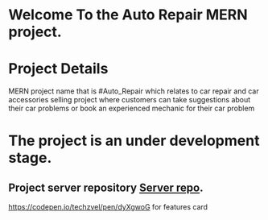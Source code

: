 # Welcome To the Auto Repair MERN project.

# Project Details
MERN project name that is #Auto_Repair which relates to car repair and car accessories selling project where customers can take suggestions about their car problems or book an experienced mechanic for their car problem

# The project is an under development stage.
## Project server repository [Server repo](https://github.com/rahat2020/Auto-repair-servers).

<!-- ## Available Scripts

In the project directory, you can run:

### `npm start`

Runs the app in the development mode.\
Open [http://localhost:3000](http://localhost:3000) to view it in the browser.

The page will reload if you make edits.\
You will also see any lint errors in the console. -->


https://codepen.io/techzvel/pen/dyXgwoG for features card